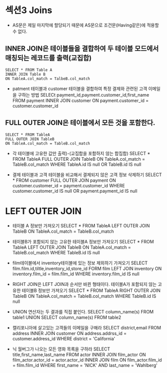 # 섹션3 Joins

- AS문은 제일 마지막에 할당되기 때문에 AS문으로 조건문(Having같은)에 적용할 수 없다.

## INNER JOIN은 테이블들을 결합하여 두 테이블 모드에서 매칭되는 레코드를 출력(교집합)
    SELECT * FROM Table A
    INNER JOIN Table B
    ON TableA.col_match = TalbeB.col_match

- patment 테이블과 customer 테이블을 결합하여 특정 결제와 관련된 고객 이메일을 구하는 방법 
    SELECt payment_id,payment.customer_id,first_name
    FROM payment
    INNER JOIN customer
    ON payment.customer_id = customer.customer_id

## FULL OUTER JOIN은 테이블에서 모든 것을 포함한다.
    SELECT * FROM TableA
    FULL OUTER JOIN TableB
    ON TableA.col_match = TableB.col_match

- 각 테이블에 고유한 값만 출력)-(교집합을 포함하지 않는 합집합)
    SELECT * FROM TableA
    FULL OUTER JOIN TableB
    ON TableA.col_match = TableB.col_match
    WHERE TableA.id IS null OR
    TableB.id IS null

- 결제 테이블과 고객 테이블을 비교해서 결제되지 않은 고객 정보 삭제하기
    SELECT * FROM customer
    FULL OUTER JOIN payment
    ON customer.customer_id = payment.customer_id
    WHERE customer.customer_id IS null
    OR payment.payment_id IS null

# LEFT OUTER JOIN
- 테이블 A 정보만 가져오기
    SELECT * FROM TableA
    LEFT OUTER JOIN TableB
    ON TableA.col_match = TableB.col_match

- 테이블B가 포함되지 않는 고유한 테이블A 정보만 가져오기
    SELECT * FROM TableA
    LEFT OUTER JOIN TableB
    ON TableA.col_match = TableB.col_match
    WHERE TableB.id IS null

- film테이블에서 inventory테이블에 있는 정보 제외하기 가져오기
    SELECT film.film.id,tiltle,inventory_id,store_id
    FORM film
    LEFT JOIN inventory ON
    inventory.film_id = film.film_id
    WHERE inventory.film_id IS null

- RIGHT JOIN은 LEFT JOIN과 순서만 바뀐 형태이다.
  테이블A가 포함되지 않는 고유한 테이블B 정보만 가져오기
    SELECT * FROM TableA
    RIGHT OUTER JOIN TableB
    ON TableA.col_match = TableB.col_match
    WHERE TableB.id IS null

- UNION 연산자는 두 결과를 직접 붙인다.
    SELECT column_name(s) FROM table1
    UNION 
    SELECT column_name(s) FROM table2

- 캘리포니아에 살고있는 고객들의 이메일을 구해라
    SELECT district,email FROM address
    INNER JOIN customer 
    ON address.addrss_id = customer.address_id
    WHERE district = 'California'

- 닉 월버그가 나오는 모든 영화 목록을 구하라
    SELECT title,first_name,last_name FROM actor
    INNER JOIN film_actor
    ON film_actor.actor_id = actor.actor_id
    INNER JOIN film
    ON film_actor.film_id = film.film_id
    WHERE first_name = 'NICK' AND last_name = 'Wahlberg'
